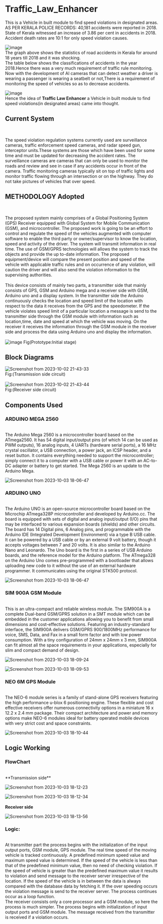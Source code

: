 # Traffic_Law_Enhancer
This is a Vehicle in built module to find speed violations in designated areas.<br />
AS PER KERALA POLICE RECORDS: 40,181 accidents were reported in 2018.<br />
State of Kerala witnessed an increase of 3.86 per cent in accidents in 2018.<br />
Accident death rates are 10:1 for only speed violation causes.<br />

![image](https://github.com/mrdunker/Traffic_Law_Enhancer/assets/38190245/81b13b21-3cab-44f5-94c4-dd43bd14bcea)
<br />
The graph above shows the statistics of road accidents in Kerala for around 18 years till 2018 and it was shocking.<br />
The table below shows the classifications of accidents in the year 2018.Hence there was a very much requirement of traffic rule monitoring.<br />
Now with the development of AI cameras that can detect weather a driver is wearing a passenger is wearing a seatbelt or not,There is a requirement of monitoring the speed of vehicles so as to decrease accidents.<br />

![image](https://github.com/mrdunker/Traffic_Law_Enhancer/assets/38190245/19e95666-7779-4a1d-afd3-6662b53b8cdd)
<br />
Hence the idea of **Traffic Law Enhancer** a Vehicle in built module to find speed violations(in designated areas) came into thought.<br />

## Current System
<br />

The speed violation regulation systems currently used are surveillance cameras, traffic enforcement speed cameras, and radar speed gun, interceptor units.These systems are those which have been used for some time and must be updated for decreasing the accident rates. The surveillance cameras are cameras that can only be used to monitor the roads and review and see in case if any accidents occur in front of the camera. Traffic monitoring cameras typically sit on top of traffic lights and monitor traffic flowing through an intersection or on the highway. They do not take pictures of vehicles that over speed.<br />

## METHODOLOGY Adopted
<br />

The proposed system mainly comprises of a Global Positioning System (GPS) Receiver equipped with Global System for Mobile Communication (GSM), and microcontroller. The proposed work is going to be an effort to control and regulate the speed of the vehicles augmented with computer software to enable the third party or owner/supervisor to know the location, speed and activity of the driver. The system will transmit information in real time. The use of GSM/GPRS technologies will allows the system to track the objects and provide the up to-date information. The proposed equipment/device will compare the present position and speed of the vehicle with applicable traffic rules and on occurrence of any violation, will caution the driver and will also send the violation information to the supervising authorities.<br />
<br />
This device consists of mainly two parts, a transmitter side that mainly consists of GPS, GSM and Arduino mega and a receiver side with GSM, Arduino uno and a display system. In the transmitter side the Arduino continuously checks the location and speed limit of the location with respect to the data it receives from the GPS and the speedometer. If the vehicle violates speed limit of a particular location a message is send to the transmitter side through the GSM module with information such as location,time, date and speed at which the vehicle was moving. On the receiver it receives the information through the GSM module in the receiver side and process the data using Arduino uno and display the information.<br />
<br />
![image](https://github.com/mrdunker/Traffic_Law_Enhancer/assets/38190245/c0bc8be1-597f-46f8-b257-4c803a144025)
Fig(Prototype:Initial stage)

## Block Diagrams

![Screenshot from 2023-10-02 21-43-33](https://github.com/mrdunker/Traffic_Law_Enhancer/assets/38190245/1b7338a9-fee2-46db-98c2-405c6ebeb2e1)
            <br />Fig:(Transmission side circuit)<br />
<br />
![Screenshot from 2023-10-02 21-43-44](https://github.com/mrdunker/Traffic_Law_Enhancer/assets/38190245/ce5dc5a0-c66d-41d8-8e36-6f4e9cd032a8)
            <br />Fig:(Receiver side circuit)<br />


## Components Used

### ARDUINO MEGA 2560
<br />
The Arduino Mega 2560 is a microcontroller board based on the ATmega2560. It has
54 digital input/output pins (of which 14 can be used as PWM outputs), 16 analog
inputs, 4 UARTs (hardware serial ports), a 16 MHz crystal oscillator, a USB
connection, a power jack, an ICSP header, and a reset button. It contains everything
needed to support the microcontroller; simply connect it to a computer with a USB
cable or power it with an AC-to-DC adapter or battery to get started. The Mega 2560 is
an update to the Arduino Mega.
<br />

![Screenshot from 2023-10-03 18-06-47](https://github.com/mrdunker/Traffic_Law_Enhancer/assets/38190245/2c6314c6-1606-4e35-86ae-ce1ff751b19c)


### ARDUINO UNO
<br />
The Arduino UNO is an open-source microcontroller board based on the Microchip
ATmega328P microcontroller and developed by Arduino.cc. The board is equipped
with sets of digital and analog input/output (I/O) pins that may be interfaced to various
expansion boards (shields) and other circuits. The board has 14 Digital pins, 6 Analog
pins, and programmable with the Arduino IDE (Integrated Development Environment)
via a type B USB cable. It can be powered by a USB cable or by an external 9 volt
battery, though it accepts voltages between 7 and 20 volts. It is also similar to the
Arduino Nano and Leonardo. The Uno board is the first in a series of USB Arduino
boards, and the reference model for the Arduino platform. The ATmega328 on the
Arduino Uno comes pre-programmed with a bootloader that allows uploading new code
to it without the use of an external hardware programmer. It communicates using the
original STK500 protocol.<br />

![Screenshot from 2023-10-03 18-06-47](https://github.com/mrdunker/Traffic_Law_Enhancer/assets/38190245/8ebf5171-4a54-41a8-b3ee-273a4cf55f6f)

### SIM 900A GSM Module
<br />
This is an ultra-compact and reliable wireless module. The SIM900A is a complete
Dual-band GSM/GPRS solution in a SMT module which can be embedded in the
customer applications allowing you to benefit from small dimensions and cost-effective
solutions. Featuring an industry-standard interface, the SIM900A delivers GSM/GPRS
900/1800MHz performance for voice, SMS, Data, and Fax in a small form factor and
with low power consumption. With a tiny configuration of 24mm x 24mm x 3 mm,
SIM900A can fit almost all the space requirements in your applications, especially for
slim and compact demand of design.<br />

![Screenshot from 2023-10-03 18-09-24](https://github.com/mrdunker/Traffic_Law_Enhancer/assets/38190245/65340ef2-74c2-442e-a18d-965d7e546887)


![Screenshot from 2023-10-03 18-09-53](https://github.com/mrdunker/Traffic_Law_Enhancer/assets/38190245/dd5997a4-b466-4953-8030-bbc5ffefb1d7)


### NEO 6M GPS Module
<br />
The NEO-6 module series is a family of stand-alone GPS receivers featuring the high
performance u-blox 6 positioning engine. These flexible and cost effective receivers
offer numerous connectivity options in a miniature 16 x 12.2 x 2.4 mm package. Their
compact architecture and power and memory options make NEO-6 modules ideal for
battery operated mobile devices with very strict cost and space constraints.<br />

![Screenshot from 2023-10-03 18-10-44](https://github.com/mrdunker/Traffic_Law_Enhancer/assets/38190245/752993f4-586c-4b4b-b6f4-692cce340592)


## Logic Working

### FlowChart
<br />
**Transmission side**
<br />

![Screenshot from 2023-10-03 18-12-23](https://github.com/mrdunker/Traffic_Law_Enhancer/assets/38190245/6fdd4874-d8fe-4236-9746-fce663760549)
<br />

![Screenshot from 2023-10-03 18-12-34](https://github.com/mrdunker/Traffic_Law_Enhancer/assets/38190245/61b70a99-5034-4158-92a7-f0eee9ad7dd0)
<br />
<br />
**Receiver side**
<br />

![Screenshot from 2023-10-03 18-13-56](https://github.com/mrdunker/Traffic_Law_Enhancer/assets/38190245/63d54a06-e486-403c-ba8b-b865e502657d)
<br />

### Logic:
<br />
At transmitter part the process begins with the initialization of the input output
ports, GSM module, GPS module. The real time speed of the moving vehicle is tracked
continuously. A predefined minimum speed value and maximum speed value is
determined. If the speed of the vehicle is less than that of the predefined minimum
value, then no need of checking violation. If the speed of vehicle is greater than the
predefined maximum value it results to violation and send message to the receiver
server irrespective of the location. If the speed of the vehicle is in between the data is
always compared with the database data by fetching it. If the over speeding occurs the
violation message is send to the receiver server. The process continues occur as a loop
function.<br />
The receiver consists only a core processor and a GSM module, so here the
process is much simpler. The process begins with initialization of input output ports
and GSM module. The message received from the transmitter is received if a violation
occurs.<br />

